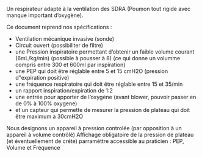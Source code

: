 Un respirateur adapté à la ventilation des SDRA (Poumon tout rigide avec manque important d’oxygène). 

Ce document reprend nos spécifications :
* Ventilation mécanique invasive (sonde)
* Circuit ouvert (possibiliter de filtre)
* une Pression inspiratoire permettant d’obtenir un faible volume courant (6mL/kg/min) (possible à pousser à 8) (ce qui donne un volumme compris entre 300 et 600ml par inspiration)
* une PEP qui doit être réglable entre 5 et 15 cmH2O (pression d"expiration positive)
* une fréquence respiratoire qui doit être réglable entre 15 et 35/min
* un rapport inspiration/expiration de 1:2
* une entrée pour apporter de l’oxygène (avant blower, pouvoir passer en de 0% à 100% oxygene)
* et un capteur qui permette de mesurer la pression de plateau qui doit être maximum à 30cmH2O

Nous designons un appareil à pression controlée (par opposition à un appareil à volume contrôlé)
Affichage obligatoire de la pression de plateau (et éventuellement de créte)
parramèttre accessible au praticien : PEP, Volume et Fréquence
